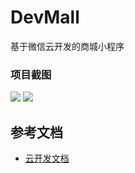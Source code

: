 # DevMall
基于微信云开发的商城小程序

### 项目截图

![](https://s1.ax1x.com/2022/08/17/vBgwJH.png)
![](https://s1.ax1x.com/2022/08/17/vBgdFe.png)

## 参考文档

- [云开发文档](https://developers.weixin.qq.com/miniprogram/dev/wxcloud/basis/getting-started.html)

